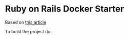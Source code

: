 # Ruby on Rails Docker Starter

Based on [this article](https://docs.docker.com/compose/rails/#define-the-project)

To build the project do:

```docker-compose run web rails new . --force --database=postgresql --skip-bundle
```
